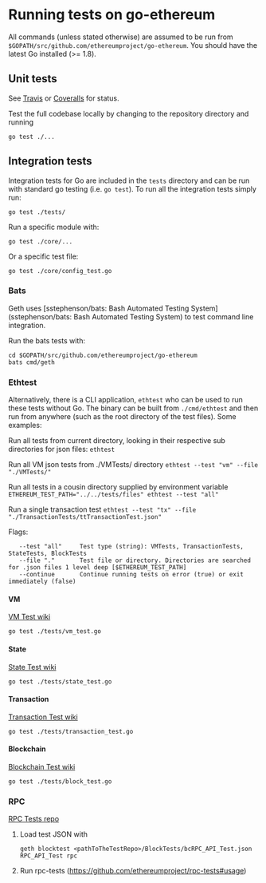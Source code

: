 # Running tests on go-ethereum
All commands (unless stated otherwise) are assumed to be run from `$GOPATH/src/github.com/ethereumproject/go-ethereum`. You should have the latest Go installed (>= 1.8).

## Unit tests
See [Travis](https://travis-ci.org/ethereum/go-ethereum/builds) or [Coveralls](https://coveralls.io/r/ethereum/go-ethereum) for status.

Test the full codebase locally by changing to the repository directory and running
```
go test ./...
```

## Integration tests
Integration tests for Go are included in the `tests` directory and can be run with standard go testing (i.e. `go test`). To run all the integration tests simply run:
```
go test ./tests/
```

Run a specific module with:
```shell
go test ./core/...
```

Or a specific test file:
```shell
go test ./core/config_test.go
```

### Bats
Geth uses [sstephenson/bats: Bash Automated Testing System](sstephenson/bats: Bash Automated Testing System) to test command line integration.

Run the bats tests with:
```shell
cd $GOPATH/src/github.com/ethereumproject/go-ethereum
bats cmd/geth
```

### Ethtest
Alternatively, there is a CLI application, `ethtest` who can be used to run these tests without Go. The binary can be built from `./cmd/ethtest` and then run from anywhere (such as the root directory of the test files). Some examples:

Run all tests from current directory, looking in their respective sub directories for json files:
`ethtest`

Run all VM json tests from ./VMTests/ directory
`ethtest --test "vm" --file "./VMTests/"`

Run all tests in a cousin directory supplied by environment variable
`ETHEREUM_TEST_PATH="../../tests/files" ethtest --test "all"`

Run a single transaction test
`ethtest --test "tx" --file "./TransactionTests/ttTransactionTest.json"`

Flags:
```
   --test "all"		Test type (string): VMTests, TransactionTests, StateTests, BlockTests
   --file "."		Test file or directory. Directories are searched for .json files 1 level deep [$ETHEREUM_TEST_PATH]
   --continue		Continue running tests on error (true) or exit immediately (false)
```

#### VM
[VM Test wiki](https://github.com/ethereumproject/tests/wiki/VM-Tests)
```
go test ./tests/vm_test.go
```

#### State
[State Test wiki](https://github.com/ethereumproject/tests/wiki/State-tests)
```
go test ./tests/state_test.go
```

#### Transaction
[Transaction Test wiki](https://github.com/ethereumproject/tests/wiki/Transaction-Tests)
```
go test ./tests/transaction_test.go
```

#### Blockchain
[Blockchain Test wiki](https://github.com/ethereumproject/tests/wiki/Blockchain-Tests-II) 
```
go test ./tests/block_test.go
```

### RPC
[RPC Tests repo](https://github.com/ethereumproject/rpc-tests)

1. Load test JSON with
    ```
    geth blocktest <pathToTheTestRepo>/BlockTests/bcRPC_API_Test.json RPC_API_Test rpc
    ```
2. Run rpc-tests (https://github.com/ethereumproject/rpc-tests#usage)